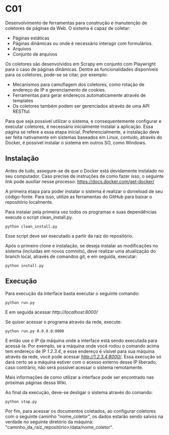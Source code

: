 # C01
Desenvolvimento de ferramentas para construção e manutenção de coletores de páginas da Web. O sistema é capaz de coletar:

- Páginas estáticas
- Páginas dinâmicas ou onde é necessário interagir com formulários.
- Arquivos
- Conjunto de arquivos

Os coletores são desenvolvidos em Scrapy em conjunto com Playwright para o caso de páginas dinâmicas. Dentre as funcionalidades disponíveis para os coletores, pode-se se citar, por exemplo:

- Mecanismos para camuflagem dos coletores, como rotação de endereço de IP e gerenciamento de cookies.
- Ferramentas para gerar endereços automaticamente através de templates
- Os coletores também podem ser gerenciados através de uma API RESTful.

Para que seja possível utilizar o sistema, e consequentemente configurar e executar coletores, é necessário inicialmente instalar a aplicação. Essa página se refere a essa etapa inicial. Preferencialmente, a instalação deve ser feita nativamente em sistemas baseados em Linux, contudo, através do Docker, é possível instalar o sistema em outros SO, como Windows.

## Instalação
Antes de tudo, assegure-se de que o Docker está devidamente instalado no seu computador. Caso precise de instruções de como fazer isso, o seguinte link pode auxiliar nesse processo: https://docs.docker.com/get-docker/

A primeira etapa para poder instalar o sistema é realizar o donwload de seu código-fonte. Para isso, utilize as ferramentas do GitHub para baixar o repositório localmente.

Para instalar pela primeira vez todos os programas e suas dependências execute o script clean_install.py.
```
python clean_install.py
```
Esse script deve ser executado a partir da raiz do repositório.


Após o primeiro clone e instalação, se deseja instalar as modificações no sistema (incluidas em novos commits), deve realizar uma atualização do branch local, através de comandos git, e em seguida, executar:
```
python install.py
```

## Execução

Para execução da interface basta executar o seguinte comando:
```
python run.py
```
E em seguida acessar _http://localhost:8000/_

Se quiser acessar o programa através da rede, execute:
```
python run.py 0.0.0.0:8000
```
E então use o IP da máquina onde a interface está sendo executada para acessá-la. Por exemplo, se a máquina onde você rodou o comando acima tem endereço de IP _1.2.3.4_, e esse endereço é visível para sua máquina através da rede, você pode acessar _http://1.2.3.4:8000/_. Essa execução só dará certo se a máquina estiver com o acesso externo desse IP liberado, caso contrário, não será possível acessar o sistema remotamente.

Mais informações de como utilizar a interface pode ser encontrado nas próximas páginas dessa Wiki.

Ao final da execução, deve-se desligar o sistema através do comando:

```
python stop.py
```

Por fim, para acessar os documentos coletados, ao configurar coletores com o seguinte caminho "nome_coletor", os dados estarão sendo salvos na verdade no seguinte diretório da máquina: "caminho_da_raiz_repositório>/data/nome_coletor".
